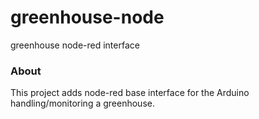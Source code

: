 greenhouse-node
===============

greenhouse node-red interface

### About

This project adds node-red base interface for the Arduino handling/monitoring a greenhouse.

